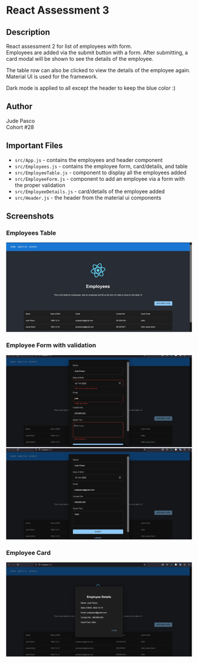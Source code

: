 # React Assessment 3

## Description
React assessment 2 for list of employees with form.  
Employees are added via the submit button with a form. After submitting, a card modal will be shown to see the details of the employee. 

The table row can also be clicked to view the details of the employee again. Material UI is used for the framework.

Dark mode is applied to all except the header to keep the blue color :)

## Author
Jude Pasco  
Cohort #28

## Important Files
- `src/App.js` - contains the employees and header component
- `src/Employees.js` - contains the employee form, card/details, and table
- `src/EmployeeTable.js` - component to display all the employees added
- `src/EmployeeForm.js` - component to add an employee via a form with the proper validation
- `src/EmployeeDetails.js` - card/details of the employee added
- `src/Header.js` - the header from the material ui components


## Screenshots

### Employees Table
![employeestable](./screenshots/employees-list.png)
### Employee Form with validation
![form-errors](./screenshots/form-errors.png)
![form-no-errors](./screenshots/form-no-errors.png)

### Employee Card
![employee-details](./screenshots/employee-details-card.png)